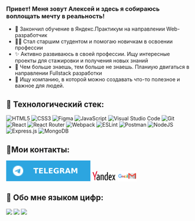### Привет! Меня зовут Алексей и здесь я собираюсь воплощать мечту в реальность!

- 🚀 Закончил обучение в Яндекс.Практикум на направлении Web-разработчик
- 👴🏼 Стал старшим студентом и помогаю новичкам в освоении профессии
- ✨ Активно развиваюсь в своей профессии. Ищу интересные проекты для стажировки и получения новых знаний
- 🤩 Чем больше знаешь, тем больше не знаешь. Планиую двигаться в направлении Fullstack разработки
- 🌱 Ищу компанию, в которой можно создавать что-то полезное и важное для людей. 

## 🧠 Технологический стек:
![HTML5](https://img.shields.io/badge/html5-%23E34F26.svg?style=for-the-badge&logo=html5&logoColor=white) ![CSS3](https://img.shields.io/badge/css3-%231572B6.svg?style=for-the-badge&logo=css3&logoColor=white) ![Figma](https://img.shields.io/badge/figma-%23F24E1E.svg?style=for-the-badge&logo=figma&logoColor=white) ![JavaScript](https://img.shields.io/badge/javascript-%23323330.svg?style=for-the-badge&logo=javascript&logoColor=%23F7DF1E) ![Visual Studio Code](https://img.shields.io/badge/Visual%20Studio%20Code-0078d7.svg?style=for-the-badge&logo=visual-studio-code&logoColor=white) ![Git](https://img.shields.io/badge/git-%23F05033.svg?style=for-the-badge&logo=git&logoColor=white) ![React](https://img.shields.io/badge/react-%2320232a.svg?style=for-the-badge&logo=react&logoColor=%2361DAFB) ![React Router](https://img.shields.io/badge/React_Router-CA4245?style=for-the-badge&logo=react-router&logoColor=white) ![Webpack](https://img.shields.io/badge/webpack-%238DD6F9.svg?style=for-the-badge&logo=webpack&logoColor=black) ![ESLint](https://img.shields.io/badge/ESLint-4B3263?style=for-the-badge&logo=eslint&logoColor=white) ![Postman](https://img.shields.io/badge/Postman-FF6C37?style=for-the-badge&logo=postman&logoColor=white) ![NodeJS](https://img.shields.io/badge/node.js-6DA55F?style=for-the-badge&logo=node.js&logoColor=white) ![Express.js](https://img.shields.io/badge/express.js-%23404d59.svg?style=for-the-badge&logo=express&logoColor=%2361DAFB) ![MongoDB](https://img.shields.io/badge/MongoDB-%234ea94b.svg?style=for-the-badge&logo=mongodb&logoColor=white)
&nbsp;

## 📍Мои контакты:
<a href="https://t.me/aumetros"><img src="./img/telegram.svg" alt="Ссылка на Телеграм"></a> <a href="mailto:aum3tros@yandex.ru"><img src="./img/yandexmail.jpg" style="height: 28px" alt="Ссылка на Яндекс"></a> <a href="mailto:aumetros@gmail.com"><img src="./img/gmail.jpeg" style="height: 28px" alt="Ссылка на Gmail"></a>

## 🧾 Обо мне языком цифр:
![](https://github-profile-summary-cards.vercel.app/api/cards/profile-details?username=aumetros&theme=nord_dark)
![](https://github-profile-summary-cards.vercel.app/api/cards/most-commit-language?username=aumetros&theme=nord_dark)   ![](https://github-profile-summary-cards.vercel.app/api/cards/productive-time?username=aumetros&theme=nord_dark)